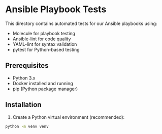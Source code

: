 # Ansible Playbook Tests

This directory contains automated tests for our Ansible playbooks using:
- Molecule for playbook testing
- Ansible-lint for code quality
- YAML-lint for syntax validation
- pytest for Python-based testing

## Prerequisites

- Python 3.x
- Docker installed and running
- pip (Python package manager)

## Installation

1. Create a Python virtual environment (recommended):

```bash
python -m venv venv